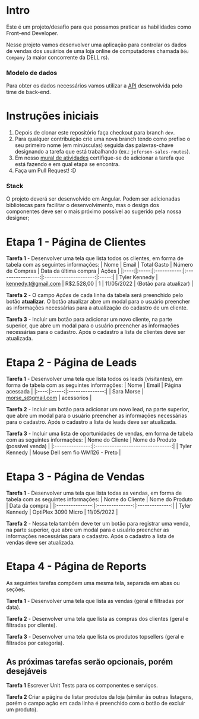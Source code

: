 # Intro 

Este é um projeto/desafio para que possamos praticar as habilidades como Front-end Developer.

Nesse projeto vamos desenvolver uma aplicação para controlar os dados de vendas dos usuários de uma loja online de computadores chamada `Déu Company` (a maior concorrente da DELL rs).

### Modelo de dados

Para obter os dados necessários vamos utilizar a [API](https://github.com/dell-splab/sales-report-api) desenvolvida pelo time de back-end. 

# Instruções iniciais

1. Depois de clonar este repositório faça checkout para branch `dev`.
2. Para qualquer contribuição crie uma nova branch tendo como prefixo o seu primeiro nome (em minúsculas) seguida das palavras-chave designando a tarefa que está trabalhando (ex.: `jeferson-sales-routes`).
3. Em nosso [mural de atividades](https://github.com/orgs/dell-splab/projects/1) certifique-se de adicionar a tarefa que está fazendo e em qual etapa se encontra.
4. Faça um Pull Request! :D 

### Stack

O projeto deverá ser desenvolvido em Angular. Podem ser adicionadas bibliotecas para facilitar o desenvolvimento, mas o design dos componentes deve ser o mais próximo possível ao sugerido pela nossa designer;

# Etapa 1 - Página de Clientes

**Tarefa 1** - Desenvolver uma tela que lista todos os clientes, em forma de tabela com as seguintes informações:
| Nome | Email | Total Gasto | Número de Compras | Data da última compra | Ações |
|:----:|:-----:|:-----------:|:-----------------:|:---------------------:|:-----:|
| Tyler Kennedy | kennedy.t@gmail.com | R$2.528,00 | 1 | 11/05/2022 | (Botão para atualizar) |

**Tarefa 2** - O campo *Ações* de cada linha da tabela será preenchido pelo botão **atualizar**. O botão atualizar abre um modal para o usuário preencher as informações necessárias para a atualização do cadastro de um cliente.

**Tarefa 3** - Incluir um botão para adicionar um novo cliente, na parte superior, que abre um modal para o usuário preencher as informações necessárias para o cadastro. Após o cadastro a lista de clientes deve ser atualizada.

# Etapa 2 - Página de Leads

**Tarefa 1** - Desenvolver uma tela que lista todos os leads (visitantes), em forma de tabela com as seguintes informações:
| Nome | Email | Página acessada |
|:----:|:-----:|:---------------:|
| Sara Morse | morse_s@gmail.com | acessorios |

**Tarefa 2** - Incluir um botão para adicionar um novo lead, na parte superior, que abre um modal para o usuário preencher as informações necessárias para o cadastro. Após o cadastro a lista de leads deve ser atualizada.

**Tarefa 3** - Incluir uma lista de oportunidades de vendas, em forma de tabela com as seguintes informações:
| Nome do Cliente | Nome do Produto (possível venda) | 
|:---------------:|:--------------------------------:|
| Tyler Kennedy | Mouse Dell sem fio WM126 - Preto |

# Etapa 3 - Página de Vendas

**Tarefa 1** - Desenvolver uma tela que lista todas as vendas, em forma de tabela com as seguintes informações:
| Nome do Cliente | Nome do Produto | Data da compra |
|:---------------:|:---------------:|:--------------:|
| Tyler Kennedy | OptiPlex 3090 Micro | 11/05/2022 |

**Tarefa 2** - Nessa tela também deve ter um botão para registrar uma venda, na parte superior, que abre um modal para o usuário preencher as informações necessárias para o cadastro. Após o cadastro a lista de vendas deve ser atualizada.

# Etapa 4 - Página de Reports
As seguintes tarefas compõem uma mesma tela, separada em abas ou seções.

**Tarefa 1** - Desenvolver uma tela que lista as vendas (geral e filtradas por data).

**Tarefa 2** - Desenvolver uma tela que lista as compras dos clientes (geral e filtradas por cliente).

**Tarefa 3** - Desenvolver uma tela que lista os produtos topsellers (geral e filtrados por categoria).

## As próximas tarefas serão opcionais, porém desejáveis

**Tarefa 1** Escrever Unit Tests para os componentes e serviços.

**Tarefa 2** Criar a página de listar produtos da loja (similar às outras listagens, porém o campo ação em cada linha é preenchido com o botão de excluir um produto).
